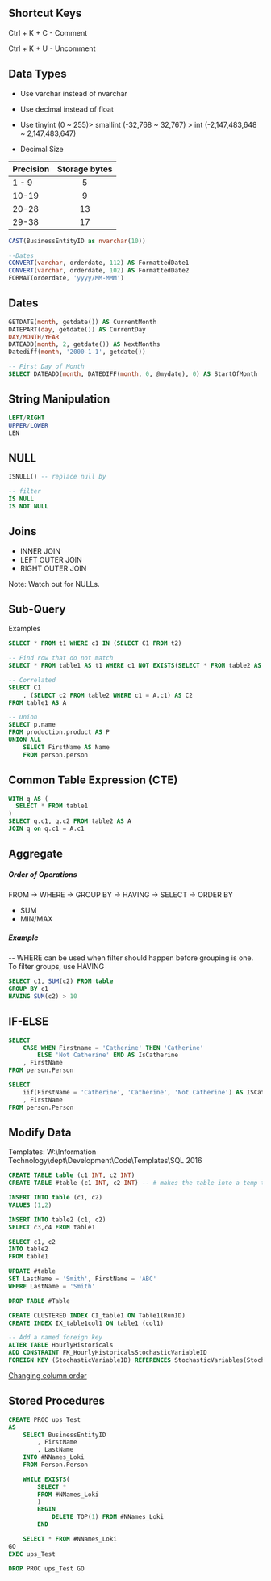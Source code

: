 
## Shortcut Keys
Ctrl + K + C  - Comment

Ctrl + K + U  - Uncomment 

## Data Types
- Use varchar instead of nvarchar
- Use decimal instead of float
- Use tinyint (0 ~ 255)> smallint (-32,768 ~ 32,767) > int (-2,147,483,648 ~ 2,147,483,647)

- Decimal Size

| Precision       | Storage bytes  |
| ------------- |:-------------:|
| 1 - 9    | 5 | 
| 10-19     | 9     |
| 20-28 | 13      | 
| 29-38 | 17     | 

```sql
CAST(BusinessEntityID as nvarchar(10)) 

--Dates
CONVERT(varchar, orderdate, 112) AS FormattedDate1
CONVERT(varchar, orderdate, 102) AS FormattedDate2
FORMAT(orderdate, 'yyyy/MM-MMM')
```


## Dates

```sql
GETDATE(month, getdate()) AS CurrentMonth
DATEPART(day, getdate()) AS CurrentDay
DAY/MONTH/YEAR
DATEADD(month, 2, getdate()) AS NextMonths
Datediff(month, '2000-1-1', getdate()) 

-- First Day of Month
SELECT DATEADD(month, DATEDIFF(month, 0, @mydate), 0) AS StartOfMonth

```

## String Manipulation
```sql
LEFT/RIGHT
UPPER/LOWER
LEN
```

## NULL

```sql
ISNULL() -- replace null by

-- filter
IS NULL 
IS NOT NULL
```

## Joins
- INNER JOIN
- LEFT OUTER JOIN
- RIGHT OUTER JOIN

Note: Watch out for NULLs. 

## Sub-Query

Examples
```sql
SELECT * FROM t1 WHERE c1 IN (SELECT C1 FROM t2)

-- Find row that do not match
SELECT * FROM table1 AS t1 WHERE c1 NOT EXISTS(SELECT * FROM table2 AS t2 WHERE t2.c1 = t1.c1)

-- Correlated
SELECT C1
    , (SELECT c2 FROM table2 WHERE c1 = A.c1) AS C2
FROM table1 AS A 

-- Union
SELECT p.name
FROM production.product AS P
UNION ALL 
	SELECT FirstName AS Name
	FROM person.person
```

## Common Table Expression (CTE)
```sql
WITH q AS (
  SELECT * FROM table1
)
SELECT q.c1, q.c2 FROM table2 AS A
JOIN q on q.c1 = A.c1
```

## Aggregate

##### Order of Operations
FROM -> WHERE -> GROUP BY -> HAVING -> SELECT -> ORDER BY 

- SUM
- MIN/MAX

##### Example
-- WHERE can be used when filter should happen before grouping is one. To filter groups, use HAVING
```sql 
SELECT c1, SUM(c2) FROM table
GROUP BY c1
HAVING SUM(c2) > 10
```

## IF-ELSE

```sql
SELECT 
    CASE WHEN Firstname = 'Catherine' THEN 'Catherine'
	    ELSE 'Not Catherine' END AS IsCatherine
	, FirstName
FROM person.Person

SELECT	
    iif(FirstName = 'Catherine', 'Catherine', 'Not Catherine') AS ISCatherine
    , FirstName
FROM person.Person
```

## Modify Data

Templates: W:\Information Technology\dept\Development\Code\Templates\SQL 2016

```sql
CREATE TABLE table (c1 INT, c2 INT)
CREATE TABLE #table (c1 INT, c2 INT) -- # makes the table into a temp table

INSERT INTO table (c1, c2)
VALUES (1,2)

INSERT INTO table2 (c1, c2)
SELECT c3,c4 FROM table1

SELECT c1, c2 
INTO table2
FROM table1

UPDATE #table
SET LastName = 'Smith', FirstName = 'ABC'
WHERE LastName = 'Smith'

DROP TABLE #Table

CREATE CLUSTERED INDEX CI_table1 ON Table1(RunID)
CREATE INDEX IX_table1col1 ON table1 (col1)

-- Add a named foreign key
ALTER TABLE HourlyHistoricals
ADD CONSTRAINT FK_HourlyHistoricalsStochasticVariableID
FOREIGN KEY (StochasticVariableID) REFERENCES StochasticVariables(StochasticVariableID);
```

[Changing column order](https://docs.microsoft.com/en-us/sql/relational-databases/tables/change-column-order-in-a-table?view=sql-server-2017)

## Stored Procedures
```sql
CREATE PROC ups_Test
AS 
	SELECT BusinessEntityID
		, FirstName
		, LastName
	INTO #NNames_Loki
	FROM Person.Person

	WHILE EXISTS(
		SELECT * 
		FROM #NNames_Loki
		)
		BEGIN
			DELETE TOP(1) FROM #NNames_Loki
		END

	SELECT * FROM #NNames_Loki
GO
EXEC ups_Test

DROP PROC ups_Test GO
```
